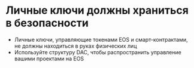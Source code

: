 **Личные ключи** должны храниться **в безопасности**
====

 * Личные ключи, управляющие токенами EOS и смарт-контрактами, не должны находиться в руках физических лиц
 * Используйте структуру DAC, чтобы распространить управление вашими проектами на EOS

